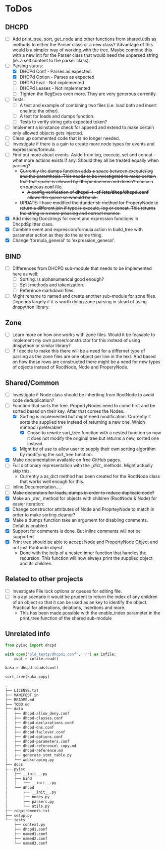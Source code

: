 # ToDos

## DHCPD

- [ ] Add print_tree, sort, get_node and other functions from shared.utils as methods to either the Parser class or a new class? Advantage of this would b a simpler way of working with the tree. Maybe combine this with a new init for the Parser class that would need the unparsed string (ie. a self.content to the parser class).
- [ ] Parsing status:
  - [x] DHCPd Conf - Parses as expected.
  - [x] DHCPd Option - Parses as expected.
  - [ ] DHCPd Eval - Not implemented
  - [ ] DHCPd Leases - Not implemented
  - [ ] Tighten the RegExes even more. They are very generous currently.
- [ ] Tests:
  - [ ] A test and example of combining two files (i.e. load both and insert one into the other).
  - [ ] A test for loads and dumps function.
  - [ ] Tests to verify string gets expected token?
- [ ] Implement a isinstance check for append and extend to make certain only allowed objects gets injected.
- [ ] Clean up commented code that is no longer needed.
- [ ] Investigate if there is a gain to create more node types for events and expressions/formula.
- [ ] Find out more about events. Aside from log, execute, set and concat - what more actions exists if any. Should they all be treated equally when parsing?
  - ~~Currently the dumps function adds a space between execute/log and the paranthesis. This needs to be investigated to make certain that that space is allowed by dhcpd daemon and doesn't cause a errouneous conf file.~~
    - ~~A config verification of __dhcpd -t -cf /etc/dhcp/dhcpd.conf__ allows the space so whould be ok.~~
  - ~~UPDATE: I have modified the dunder str method for ProperyNode to return a different join if type is execute, log or concat. This returns the string in a more pleasing and correct manner.~~
- [x] Add missing Docstrings for event and expression functions in DhcpdSplitter class.
- [x] Combine event and expression/formula action in build_tree with parameter action as they do the same thing.
- [x] Change 'formula_general' to 'expression_general'.

## BIND

- [ ] Differences from DHCPD sub-module that needs to be implemented here as well:
  - [ ] Sorting. Is alphanumerical good enough?
  - [ ] Split methods and tokenization.
  - [ ] Reference markdown files
- [ ] Might rename to named and create another sub-module for zone files. Depends largely if it is worth doing zone parsing in stead of using dnspython library.

## Zone

- [ ] Learn more on how one works with zone files. Would it be feasable to implement my own parser/constructor for this instead of using dnspython or similar library?
- [ ] If I decide to make this there will be a need for a differnet type of parsing as the zone files are one object per line in the text. And based on how those rows are constructed there might be a need for new types of objects instead of RootNode, Node and ProperyNode.

## Shared/Common

- [ ] Investigate if Node class should be inheriting from RootNode to avoid code deduplication?
- [ ] Function that sorts the tree. PropertyNodes need to come first and be sorted based on their key. After that comes the Nodes.
  - [x] Sorting is implemented but might need modification. Currently it sorts the supplied tree instead of returning a new one. Which method i preferable?
    - [x] Chose to rewrite sort_tree function with a nested function so now it does not modify the original tree but returns a new, sorted one instead.
  - [x] Might be of use to allow user to supply their own sorting algorithm by modifying the sort_tree function.
- [x] Make documentation available on free GitHub pages.
- [ ] Full dictionary representation with the \__dict__ methods. Might actually skip this.
  - Currently a as_dict method has been created for the RootNode class that works well enough for this.
- [ ] Inline Documentation....
- [ ] ~~Make decorators for loads, dumps in order to reduce duplicate code?~~
- [x] Make an \__iter__ method for objects with children (RootNode & Node) for easier iteration:
- [x] Change constructor attributes of Node and ProprteyNode to match in order to make sorting cleaner?
- [x] Make a dumps function take an argument for disabling comments. Defalt is enabled.
- [x] Support for comments is done. But inline comments will not be supported.
- [x] Print tree should be able to accept Node and PropertyNode Object and not just Rootnode object.
  - Done with the help of a nested inner function that handles the recursion. This function will now always print the supplied object and its children.

## Related to other projects

- [ ] Investigate File lock options or queues for editing file.
- [ ] In a api scenario it would be prudent to return the index of any children of an object so that it can be used as an key to identify the object. Practical for alterations, delations, insertions and more.
  - This has been made possible with the enable_index parameter in the print_tree function of the shared sub-module

## Unrelated info

```python
from pyisc import dhcpd

with open('old_tests/dhcpd1.conf', 'r') as infile:
    conf = infile.read()

kaka = dhcpd.loads(conf)

sort_tree(kaka_copy)
```

```bash
.
├── LICENSE.txt
├── MANIFEST.in
├── README.md
├── TODO.md
├── data
│   ├── dhcpd-allow_deny.conf
│   ├── dhcpd-classes.conf
│   ├── dhcpd-declarations.conf
│   ├── dhcpd-dns.conf
│   ├── dhcpd-failover.conf
│   ├── dhcpd-options.conf
│   ├── dhcpd-parameters.conf
│   ├── dhcpd-reference\ copy.md
│   ├── dhcpd-reference.md
│   ├── generate_stmt_table.py
│   └── webscraping.py
├── docs
├── pyisc
│   ├── __init__.py
│   ├── bind
│   │   └── __init__.py
│   └── dhcpd
│       ├── __init__.py
│       ├── nodes.py
│       ├── parsers.py
│       └── utils.py
├── requirements.txt
├── setup.py
└── tests
    ├── context.py
    ├── dhcpd1.conf
    ├── named1.conf
    ├── named2.conf
    └── named3.conf
```
